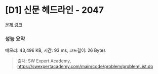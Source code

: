 # [D1] 신문 헤드라인 - 2047 

[문제 링크](https://swexpertacademy.com/main/code/problem/problemDetail.do?contestProbId=AV5QKsLaAy0DFAUq) 

### 성능 요약

메모리: 43,496 KB, 시간: 93 ms, 코드길이: 26 Bytes



> 출처: SW Expert Academy, https://swexpertacademy.com/main/code/problem/problemList.do